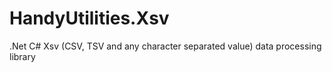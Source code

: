 HandyUtilities.Xsv
==================

.Net C# Xsv (CSV, TSV and any character separated value) data processing library 
